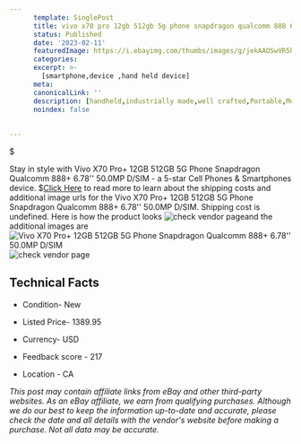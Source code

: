 ```yaml
---
      template: SinglePost
      title: vivo x70 pro 12gb 512gb 5g phone snapdragon qualcomm 888 6 78 50 0mp d sim
      status: Published
      date: '2023-02-11'
      featuredImage: https://i.ebayimg.com/thumbs/images/g/jekAAOSwVR5hTLXl/s-l225.jpg
      categories: 
      excerpt: >-
        [smartphone,device ,hand held device]
      meta:
      canonicalLink: ''
      description: [handheld,industrially made,well crafted,Portable,Mobile,Compact,Convenient,Lightweight,Maneuverable,Man-portable,Miniature,Carriable,Hand-held,Light,Holdable,Transportable,Mobile device,Pocket-sized,On-the-go,Wireless,Cordless,Compact size,Convenient size, smartphone,device ,hand held device]
      noindex: false
      
        
---
```

$

Stay in style with Vivo X70 Pro+ 12GB 512GB 5G Phone Snapdragon Qualcomm 888+  6.78'' 50.0MP D/SIM - a 5-star Cell Phones & Smartphones device.
$[Click Here](https://www.ebay.com/itm/274958425269?hash=item4004cc9cb5%3Ag%3AjekAAOSwVR5hTLXl&mkevt=1&mkcid=1&mkrid=711-53200-19255-0&campid=%253CePNCampaignId%253E&customid=%253CreferenceId%253E&toolid=10049) to read more to learn about the shipping costs and additional image urls for the Vivo X70 Pro+ 12GB 512GB 5G Phone Snapdragon Qualcomm 888+  6.78'' 50.0MP D/SIM. Shipping cost is undefined. Here is how the product looks ![check vendor page](https://i.ebayimg.com/thumbs/images/g/jekAAOSwVR5hTLXl/s-l225.jpg)and the additional images are![Vivo X70 Pro+ 12GB 512GB 5G Phone Snapdragon Qualcomm 888+  6.78'' 50.0MP D/SIM](https://i.ebayimg.com/images/g/jekAAOSwVR5hTLXl/s-l960.jpg)![check vendor page](https://origin-galleryplus.ebayimg.com/ws/web/274958425269_2_0_1/225x225.jpg,https://origin-galleryplus.ebayimg.com/ws/web/274958425269_3_0_1/225x225.jpg,https://origin-galleryplus.ebayimg.com/ws/web/274958425269_4_0_1/225x225.jpg,https://origin-galleryplus.ebayimg.com/ws/web/274958425269_5_0_1/225x225.jpg,https://origin-galleryplus.ebayimg.com/ws/web/274958425269_6_0_1/225x225.jpg)



 ## Technical Facts 



     
      

 - Condition- New 


      

 - Listed Price- 1389.95 


      

 - Currency- USD 


      

 - Feedback score - 217 


      

 - Location - CA 


      
      

 *_This post may contain affiliate links from eBay and other third-party websites. As an eBay affiliate, we earn from qualifying purchases. Although we do our best to keep the information up-to-date and accurate, please check the date and all details with the vendor's website before making a purchase. Not all data may be accurate._*






